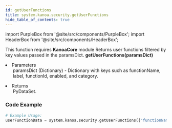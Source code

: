 ```yaml
---
id: getUserFunctions
title: system.kanoa.security.getUserFunctions
hide_table_of_contents: true
---
```


import PurpleBox from '@site/src/components/PurpleBox';
import HeaderBox from '@site/src/components/HeaderBox';

<PurpleBox>This function requires <b>KanoaCore</b> module</PurpleBox>
<HeaderBox header="Description">Returns user functions filtered by key values passed in the paramsDict.</HeaderBox>
<HeaderBox header="Syntax">
    <b>getUserFunctions(paramsDict)</b>
    <li>Parameters <br />
        <ul>paramsDict (Dictionary) - Dictionary with keys such as functionName, label, functionId, enabled, and category.</ul>
    </li>
    <li>Returns <br />
        <ul>PyDataSet.</ul>
    </li>
</HeaderBox>

### Code Example

```python
# Example Usage:
userFunctionData = system.kanoa.security.getUserFunctions({'functionName': 'configureAssets', 'label': 'Configure Assets', 'functionId': 7, 'enabled': True})

